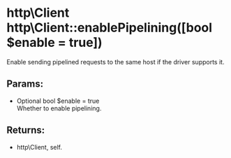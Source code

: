 # http\Client http\Client::enablePipelining([bool $enable = true])

Enable sending pipelined requests to the same host if the driver supports it.

## Params:

* Optional bool $enable = true  
  Whether to enable pipelining.

## Returns:

* http\Client, self.
